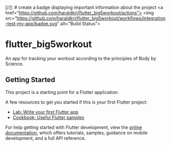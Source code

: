 [//]: # create a badge displaying important information about the project
<a href=”https://github.com/haraldkri/flutter_big5workout/actions">
<img src=”https://github.com/haraldkri/flutter_big5workout/workflows/integration-test-my-app/badge.svg" alt=”Build
Status”>
</a>

# flutter_big5workout

An app for tracking your workout according to the principles of Body by Science.

## Getting Started

This project is a starting point for a Flutter application.

A few resources to get you started if this is your first Flutter project:

- [Lab: Write your first Flutter app](https://docs.flutter.dev/get-started/codelab)
- [Cookbook: Useful Flutter samples](https://docs.flutter.dev/cookbook)

For help getting started with Flutter development, view the
[online documentation](https://docs.flutter.dev/), which offers tutorials,
samples, guidance on mobile development, and a full API reference.

